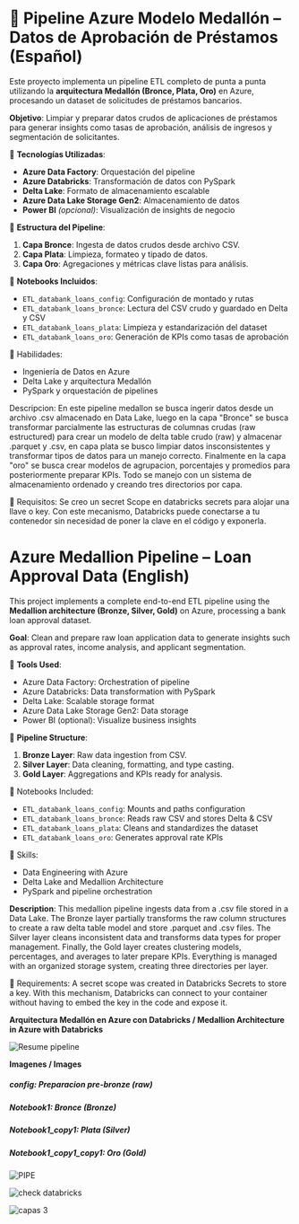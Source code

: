 # 🔷 Pipeline Azure Modelo Medallón – Datos de Aprobación de Préstamos (Español)

Este proyecto implementa un pipeline ETL completo de punta a punta utilizando la **arquitectura Medallón (Bronce, Plata, Oro)** en Azure, procesando un dataset de solicitudes de préstamos bancarios.

 **Objetivo**: Limpiar y preparar datos crudos de aplicaciones de préstamos para generar insights como tasas de aprobación, análisis de ingresos y segmentación de solicitantes.

🔧 **Tecnologías Utilizadas**:
- **Azure Data Factory**: Orquestación del pipeline
- **Azure Databricks**: Transformación de datos con PySpark
- **Delta Lake**: Formato de almacenamiento escalable
- **Azure Data Lake Storage Gen2**: Almacenamiento de datos
- **Power BI** *(opcional)*: Visualización de insights de negocio

📁 **Estructura del Pipeline**:
1. **Capa Bronce**: Ingesta de datos crudos desde archivo CSV.
2. **Capa Plata**: Limpieza, formateo y tipado de datos.
3. **Capa Oro**: Agregaciones y métricas clave listas para análisis.

📌 **Notebooks Incluidos**:
- `ETL_databank_loans_config`: Configuración de montado y rutas
- `ETL_databank_loans_bronce`: Lectura del CSV crudo y guardado en Delta y CSV
- `ETL_databank_loans_plata`: Limpieza y estandarización del dataset
- `ETL_databank_loans_oro`: Generación de KPIs como tasas de aprobación

🧠 Habilidades:
- Ingeniería de Datos en Azure
- Delta Lake y arquitectura Medallón
- PySpark y orquestación de pipelines

Descripcion: En este pipeline medallon se busca ingerir datos desde un archivo .csv almacenado en Data Lake, luego en la capa "Bronce" se busca transformar parcialmente las estructuras de columnas crudas (raw estructured)  para crear un modelo de delta table crudo (raw) y almacenar .parquet y .csv, en capa plata se busco limpiar datos insconsistentes y transformar tipos de datos para un manejo correcto.
Finalmente en la capa "oro" se busca crear modelos de agrupacion, porcentajes y promedios para posteriormente preparar KPIs.
Todo se manejo con un sistema de almacenamiento ordenado y creando tres directorios por capa. 

🔐 Requisitos: 
Se creo un secret Scope en databricks secrets para alojar una llave o key.
Con este mecanismo, Databricks puede conectarse a tu contenedor sin necesidad de poner la clave en el código y exponerla.

# Azure Medallion Pipeline – Loan Approval Data (English)

This project implements a complete end-to-end ETL pipeline using the **Medallion architecture (Bronze, Silver, Gold)** on Azure, processing a bank loan approval dataset.

**Goal**: Clean and prepare raw loan application data to generate insights such as approval rates, income analysis, and applicant segmentation.

🔧 **Tools Used**:
- Azure Data Factory: Orchestration of pipeline
- Azure Databricks: Data transformation with PySpark
- Delta Lake: Scalable storage format
- Azure Data Lake Storage Gen2: Data storage
- Power BI (optional): Visualize business insights

📁 **Pipeline Structure**:
1. **Bronze Layer**: Raw data ingestion from CSV.
2. **Silver Layer**: Data cleaning, formatting, and type casting.
3. **Gold Layer**: Aggregations and KPIs ready for analysis.

📌 Notebooks Included:
- `ETL_databank_loans_config`: Mounts and paths configuration
- `ETL_databank_loans_bronce`: Reads raw CSV and stores Delta & CSV
- `ETL_databank_loans_plata`: Cleans and standardizes the dataset
- `ETL_databank_loans_oro`: Generates approval rate KPIs

🧠 Skills:
- Data Engineering with Azure
- Delta Lake and Medallion Architecture
- PySpark and pipeline orchestration

**Description**: This medallion pipeline ingests data from a .csv file stored in a Data Lake. The Bronze layer partially transforms the raw column structures to create a raw delta table model and store .parquet and .csv files. The Silver layer cleans inconsistent data and transforms data types for proper management.
Finally, the Gold layer creates clustering models, percentages, and averages to later prepare KPIs.
Everything is managed with an organized storage system, creating three directories per layer.

🔐 Requirements:
A secret scope was created in Databricks Secrets to store a key.
With this mechanism, Databricks can connect to your container without having to embed the key in the code and expose it.

**Arquitectura Medallón en Azure con Databricks / Medallion Architecture in Azure with Databricks**

![Resume pipeline](https://github.com/user-attachments/assets/6e00aa62-28bb-4d76-aec0-7ae357e12aa1)



**Imagenes / Images**

##### config: Preparacion pre-bronze (raw)
##### Notebook1: Bronce (Bronze)
##### Notebook1_copy1: Plata (Silver)
##### Notebook1_copy1_copy1: Oro (Gold)
![PIPE](https://github.com/user-attachments/assets/daa9852b-fd1d-4f54-af7f-68c0cbfbe5ea)

![check databricks](https://github.com/user-attachments/assets/07730931-b891-4eb8-a63a-626fd57ae91e)

![capas 3](https://github.com/user-attachments/assets/44bb79da-7907-4b81-8747-96baf5dab7c0)



